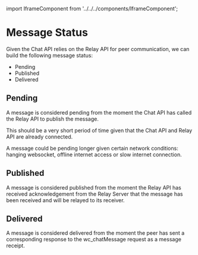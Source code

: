 import IframeComponent from '../../../components/IframeComponent';

# Message Status

Given the Chat API relies on the Relay API for peer communication, we can build the following message status:

- Pending
- Published
- Delivered

## Pending

A message is considered pending from the moment the Chat API has called the Relay API to publish the message.

This should be a very short period of time given that the Chat API and Relay API are already connected.

A message could be pending longer given certain network conditions: hanging websocket, offline internet access or slow internet connection.

## Published

A message is considered published from the moment the Relay API has received acknowledgement from the Relay Server that the message has been received and will be relayed to its receiver.

## Delivered

A message is considered delivered from the moment the peer has sent a corresponding response to the wc_chatMessage request as a message receipt.

<IframeComponent />
